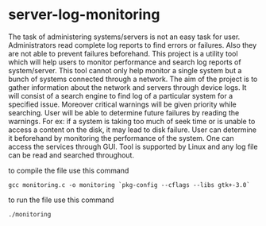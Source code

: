 # server-log-monitoring
The task of administering systems/servers is not an easy task for user. Administrators read complete log reports to find errors or failures. Also they are not able to prevent failures beforehand. This project is a utility tool which will help users to monitor performance and search log reports of system/server. This tool cannot only help monitor a single system but a bunch of systems connected through a network. The aim of the project is to gather information about the network and servers through device logs. It will consist of a search engine to find log of a particular system for a specified issue. Moreover critical warnings will be given priority while searching. User will be able to determine future failures by reading the warnings. For ex: if a system is taking too much of seek time or is unable to access a content on the disk, it may lead to disk failure. User can determine it beforehand by monitoring the performance of the system. One can access the services through GUI. Tool is supported by Linux and any log file can be read and searched throughout. 


to compile the file use this command 

```
gcc monitoring.c -o monitoring `pkg-config --cflags --libs gtk+-3.0`
```
to run the file use this command
```
./monitoring

```
